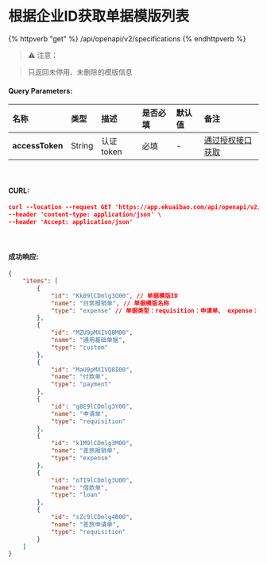 # 根据企业ID获取单据模版列表

{% httpverb "get" %} /api/openapi/v2/specifications {% endhttpverb %}

> ⚠️ 注意：

> 只返回未停用、未删除的模版信息

#### Query Parameters:

|名称  |类型    |描述   |是否必填   |默认值  | 备注 |
| :--------- | :------ | :---------| :------| :------|:------|
| **accessToken** | String  | 认证token	| 必填 | - | [通过授权接口获取](/getting-started/auth.html) |

<br/>

#### CURL:
```json
curl --location --request GET 'https://app.ekuaibao.com/api/openapi/v2/specifications?accessToken=f8QbuH2hwQ5E00' \
--header 'content-type: application/json' \
--header 'Accept: application/json'
```

<br/>

#### 成功响应:
```json
{
    "items": [
        {
            "id": "Kk09lCDmlg3Q00", // 单据模版ID
            "name": "日常报销单", // 单据模版名称
            "type": "expense" // 单据类型：requisition：申请单、 expense：报销单、 loan：借款单、 custom：通用审批单(基础单据)、 payment：付款单
        },
        {
            "id": "MZU9pMXIVQ8M00",
            "name": "通用基础单据",
            "type": "custom"
        },
        {
            "id": "MaU9pMXIVQ8I00",
            "name": "付款单",
            "type": "payment"
        },
        {
            "id": "g8E9lCDmlg3Y00",
            "name": "申请单",
            "type": "requisition"
        },
        {
            "id": "k1M9lCDmlg3M00",
            "name": "差旅报销单",
            "type": "expense"
        },
        {
            "id": "oTI9lCDmlg3U00",
            "name": "借款单",
            "type": "loan"
        },
        {
            "id": "sZc9lCDmlg4000",
            "name": "差旅申请单",
            "type": "requisition"
        }
    ]
}
```

